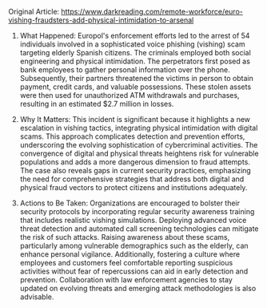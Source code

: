 Original Article: https://www.darkreading.com/remote-workforce/euro-vishing-fraudsters-add-physical-intimidation-to-arsenal

1) What Happened:
Europol's enforcement efforts led to the arrest of 54 individuals involved in a sophisticated voice phishing (vishing) scam targeting elderly Spanish citizens. The criminals employed both social engineering and physical intimidation. The perpetrators first posed as bank employees to gather personal information over the phone. Subsequently, their partners threatened the victims in person to obtain payment, credit cards, and valuable possessions. These stolen assets were then used for unauthorized ATM withdrawals and purchases, resulting in an estimated $2.7 million in losses.

2) Why It Matters:
This incident is significant because it highlights a new escalation in vishing tactics, integrating physical intimidation with digital scams. This approach complicates detection and prevention efforts, underscoring the evolving sophistication of cybercriminal activities. The convergence of digital and physical threats heightens risk for vulnerable populations and adds a more dangerous dimension to fraud attempts. The case also reveals gaps in current security practices, emphasizing the need for comprehensive strategies that address both digital and physical fraud vectors to protect citizens and institutions adequately.

3) Actions to Be Taken:
Organizations are encouraged to bolster their security protocols by incorporating regular security awareness training that includes realistic vishing simulations. Deploying advanced voice threat detection and automated call screening technologies can mitigate the risk of such attacks. Raising awareness about these scams, particularly among vulnerable demographics such as the elderly, can enhance personal vigilance. Additionally, fostering a culture where employees and customers feel comfortable reporting suspicious activities without fear of repercussions can aid in early detection and prevention. Collaboration with law enforcement agencies to stay updated on evolving threats and emerging attack methodologies is also advisable.